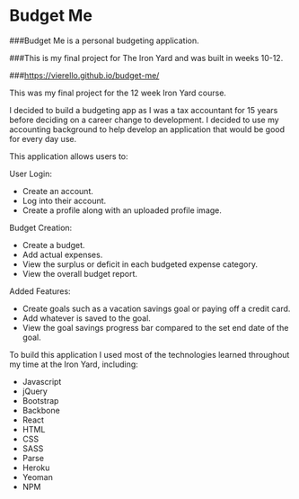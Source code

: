 # Budget Me

###Budget Me is a personal budgeting application.

###This is my final project for The Iron Yard and was built in weeks 10-12.

###https://vierello.github.io/budget-me/

This was my final project for the 12 week Iron Yard course.

I decided to build a budgeting app as I was a tax accountant for 15 years before deciding on a career change to development. I decided to use my accounting background to help develop an application that would be good for every day use.

This application allows users to:

User Login:

  * Create an account.
  * Log into their account.
  * Create a profile along with an uploaded profile image.

Budget Creation:

  * Create a budget.
  * Add actual expenses.
  * View the surplus or deficit in each budgeted expense category.
  * View the overall budget report.

Added Features:

  * Create goals such as a vacation savings goal or paying off a credit card.
  * Add whatever is saved to the goal.
  * View the goal savings progress bar compared to the set end date of the goal.

To build this application I used most of the technologies learned throughout my time at the Iron Yard, including:

  * Javascript
  * jQuery
  * Bootstrap
  * Backbone
  * React
  * HTML
  * CSS
  * SASS
  * Parse
  * Heroku
  * Yeoman
  * NPM
